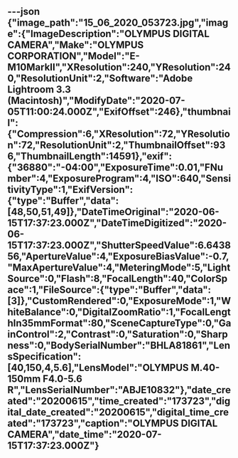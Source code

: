 ---json
{"image_path":"15_06_2020_053723.jpg","image":{"ImageDescription":"OLYMPUS DIGITAL CAMERA","Make":"OLYMPUS CORPORATION","Model":"E-M10MarkII","XResolution":240,"YResolution":240,"ResolutionUnit":2,"Software":"Adobe Lightroom 3.3 (Macintosh)","ModifyDate":"2020-07-05T11:00:24.000Z","ExifOffset":246},"thumbnail":{"Compression":6,"XResolution":72,"YResolution":72,"ResolutionUnit":2,"ThumbnailOffset":936,"ThumbnailLength":14591},"exif":{"36880":"-04:00","ExposureTime":0.01,"FNumber":4,"ExposureProgram":4,"ISO":640,"SensitivityType":1,"ExifVersion":{"type":"Buffer","data":[48,50,51,49]},"DateTimeOriginal":"2020-06-15T17:37:23.000Z","DateTimeDigitized":"2020-06-15T17:37:23.000Z","ShutterSpeedValue":6.643856,"ApertureValue":4,"ExposureBiasValue":-0.7,"MaxApertureValue":4,"MeteringMode":5,"LightSource":0,"Flash":8,"FocalLength":40,"ColorSpace":1,"FileSource":{"type":"Buffer","data":[3]},"CustomRendered":0,"ExposureMode":1,"WhiteBalance":0,"DigitalZoomRatio":1,"FocalLengthIn35mmFormat":80,"SceneCaptureType":0,"GainControl":2,"Contrast":0,"Saturation":0,"Sharpness":0,"BodySerialNumber":"BHLA81861","LensSpecification":[40,150,4,5.6],"LensModel":"OLYMPUS M.40-150mm F4.0-5.6 R","LensSerialNumber":"ABJE10832"},"date_created":"20200615","time_created":"173723","digital_date_created":"20200615","digital_time_created":"173723","caption":"OLYMPUS DIGITAL CAMERA","date_time":"2020-07-15T17:37:23.000Z"}
---